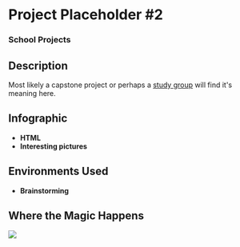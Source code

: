 <h1>Project Placeholder #2</h1>

 ### School Projects

<h2>Description</h2>
Most likely a capstone project or perhaps a <a href="https://discord.gg/9PNrbNRF">study group</a> will find it's meaning here.
<br />


<h2>Infographic</h2>

- <b>HTML</b> 
- <b>Interesting pictures</b>

<h2>Environments Used </h2>

- <b>Brainstorming</b>

<h2>Where the Magic Happens</h2>

<p align="center">
<p><img src="https://www.deltaconnected.com/arcdps/notepad.gif"></img></p><br/>

</p>

<!--
 ```diff
- text in red
+ text in green
! text in orange
# text in gray
@@ text in purple (and bold)@@
```
--!>
